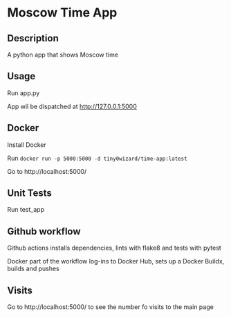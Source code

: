 # Moscow Time App

## Description
A python app that shows Moscow time

## Usage
Run app.py

App wil be dispatched at http://127.0.0.1:5000
 
## Docker
Install Docker

Run `docker run -p 5000:5000 -d tiny0wizard/time-app:latest`

Go to http://localhost:5000/

## Unit Tests

Run test_app

## Github workflow

Github actions installs dependencies, lints with flake8 and tests with pytest

Docker part of the workflow log-ins to Docker Hub, sets up a Docker Buildx, builds and pushes

## Visits

Go to http://localhost:5000/ to see the number fo visits to the main page